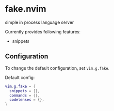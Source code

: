 # fake.nvim
simple in process language server

Currently provides following features:

- snippets

## Configuration
To change the default configuration, set `vim.g.fake`.

Default config:
```lua
vim.g.fake = {
  snippets = {},
  commands = {},
  codelenses = {},
}
```
